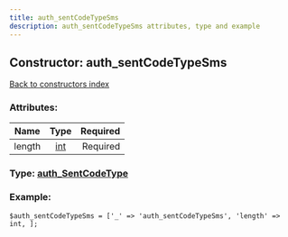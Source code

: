 ```yaml
---
title: auth_sentCodeTypeSms
description: auth_sentCodeTypeSms attributes, type and example
---
```

## Constructor: auth\_sentCodeTypeSms  
[Back to constructors index](index.md)



### Attributes:

| Name     |    Type       | Required |
|----------|:-------------:|---------:|
|length|[int](../types/int.md) | Required|



### Type: [auth\_SentCodeType](../types/auth_SentCodeType.md)


### Example:

```
$auth_sentCodeTypeSms = ['_' => 'auth_sentCodeTypeSms', 'length' => int, ];
```  

